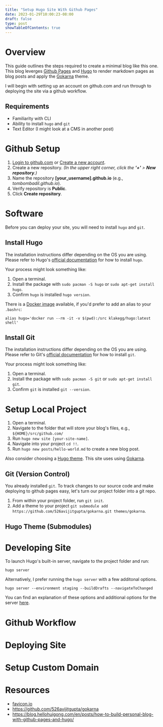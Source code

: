 ```yaml
---
title: "Setup Hugo Site With Github Pages"
date: 2023-01-29T10:00:23-08:00
draft: false
type: post
showTableOfContents: true
---
```


# Overview

This guide outlines the steps required to create a minimal blog like this one. This blog leverges [Github Pages](https://pages.github.com/) and [Hugo](https://gohugo.io/) to render markdown pages as blog posts and apply the [Gokarna]() theme. 

I will begin with setting up an account on github.com and run through to deploying the site via a github workflow.

## Requirements

- Familiarity with CLI
- Ability to install `hugo` and `git`
- Text Editor (I might look at a CMS in another post)

# Github Setup

1. [Login to github.com](https://github.com/login) or [Create a new account](https://github.com/signup).
2. Create a new repository. _(In the upper right corner, click the **'+'** > **New repository**.)_
3. Name the repository **[your_username].github.io** (e.g., _tombombadil.github.io_).
4. Verify repository is **Public**.
5. Click **Create repository**.

# Software

Before you can deploy your site, you will need to install `hugo` and `git`.

## Install Hugo

The installation instructions differ depending on the OS you are using. Please refer to Hugo's [official documentation](https://gohugo.com.cn/getting-started/installing/) for how to install `hugo`.

Your process might look something like:
1. Open a terminal.
2. Install the package with `sudo pacman -S hugo` or `sudo apt-get install hugo`. 
3. Confirm `hugo` is installed `hugo version`.

There is a [Docker image](https://hub.docker.com/r/klakegg/hugo/) available, if you'd prefer to add an alias to your `.bashrc`:

```
alias hugo='docker run --rm -it -v $(pwd):/src klakegg/hugo:latest shell'
```

## Install Git

The installation instructions differ depending on the OS you are using. Please refer to Git's [official documentation](https://git-scm.com/book/en/v2/Getting-Started-Installing-Git) for how to install `git`.

Your process might look something like:
1. Open a terminal.
2. Install the package with `sudo pacman -S git` or `sudo apt-get install git`. 
3. Confirm `git` is installed `git --version`.

# Setup Local Project

1. Open a terminal.
2. Navigate to the folder that will store your blog's files, e.g., `${HOME}/src/github.com/`
3. Run `hugo new site [your-site-name]`.
4. Navigate into your project `cd !!`.
5. Run `hugo new posts/hello-world.md` to create a new blog post.

Also consider choosing a [Hugo theme](https://themes.gohugo.io/). This site uses using [Gokarna](https://github.com/526avijitgupta/gokarna).

## Git (Version Control)

You already installed `git`. To track changes to our source code and make deploying to github pages easy, let's turn our project folder into a git repo.

1. From within your project folder, run `git init`.
2. Add a theme to your project `git submodule add https://github.com/526avijitgupta/gokarna.git themes/gokarna`.

## Hugo Theme (Submodules)

# Developing Site
To launch Hugo's built-in server, navigate to the project folder and run:

```
hugo server 
```

Alternatively, I prefer running the `hugo server` with a few additonal options. 

```
hugo server --environment staging --buildDrafts --navigateToChanged
```
You can find an explanation of these options and additional options for the server [here](https://gohugo.io/commands/hugo_server/#options).

# Github Workflow

# Deploying Site

# Setup Custom Domain

# Resources
- [favicon.io](https://favicon.io/favicon-generator/)
- https://github.com/526avijitgupta/gokarna
- https://blog.hellohuigong.com/en/posts/how-to-build-personal-blog-with-github-pages-and-hugo/

